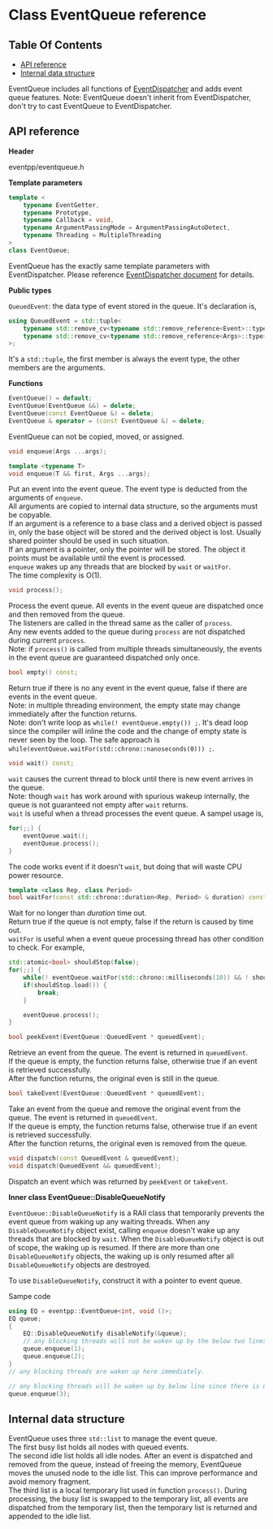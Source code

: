 # Class EventQueue reference

## Table Of Contents

- [API reference](#apis)
- [Internal data structure](#internal-data-structure)

EventQueue includes all functions of [EventDispatcher](eventdispatcher.md) and adds event queue features. Note: EventQueue doesn't inherit from EventDispatcher, don't try to cast EventQueue to EventDispatcher.  

<a name="apis"></a>
## API reference

**Header**

eventpp/eventqueue.h

**Template parameters**

```c++
template <
	typename EventGetter,
	typename Prototype,
	typename Callback = void,
	typename ArgumentPassingMode = ArgumentPassingAutoDetect,
	typename Threading = MultipleThreading
>
class EventQueue;
```

EventQueue has the exactly same template parameters with EventDispatcher. Please reference [EventDispatcher document](eventdispatcher.md) for details.

**Public types**  

`QueuedEvent`: the data type of event stored in the queue. It's declaration is,  
```c++
using QueuedEvent = std::tuple<
	typename std::remove_cv<typename std::remove_reference<Event>::type>::type,
	typename std::remove_cv<typename std::remove_reference<Args>::type>::type...
>;
```
It's a `std::tuple`, the first member is always the event type, the other members are the arguments.

**Functions**

```c++
EventQueue() = default;
EventQueue(EventQueue &&) = delete;
EventQueue(const EventQueue &) = delete;
EventQueue & operator = (const EventQueue &) = delete;
```

EventQueue can not be copied, moved, or assigned.

```c++
void enqueue(Args ...args);

template <typename T>  
void enqueue(T && first, Args ...args);
```  
Put an event into the event queue. The event type is deducted from the arguments of `enqueue`.  
All arguments are copied to internal data structure, so the arguments must be copyable.  
If an argument is a reference to a base class and a derived object is passed in, only the base object will be stored and the derived object is lost. Usually shared pointer should be used in such situation.  
If an argument is a pointer, only the pointer will be stored. The object it points must be available until the event is processed.  
`enqueue` wakes up any threads that are blocked by `wait` or `waitFor`.  
The time complexity is O(1).  

```c++
void process();
```  
Process the event queue. All events in the event queue are dispatched once and then removed from the queue.  
The listeners are called in the thread same as the caller of `process`.  
Any new events added to the queue during `process` are not dispatched during current `process`.  
Note: if `process()` is called from multiple threads simultaneously, the events in the event queue are guaranteed dispatched only once.  

```c++
bool empty() const;
```
Return true if there is no any event in the event queue, false if there are events in the event queue.  
Note: in multiple threading environment, the empty state may change immediately after the function returns.  
Note: don't write loop as `while(! eventQueue.empty()) ;`. It's dead loop since the compiler will inline the code and the change of empty state is never seen by the loop. The safe approach is `while(eventQueue.waitFor(std::chrono::nanoseconds(0))) ;`.  

```c++
void wait() const;
```
`wait` causes the current thread to block until there is new event arrives in the queue.  
Note: though `wait` has work around with spurious wakeup internally, the queue is not guaranteed not empty after `wait` returns.  
`wait` is useful when a thread processes the event queue. A sampel usage is,
```c++
for(;;) {
	eventQueue.wait();
	eventQueue.process();
}
```
The code works event if it doesn't `wait`, but doing that will waste CPU power resource.

```c++
template <class Rep, class Period>
bool waitFor(const std::chrono::duration<Rep, Period> & duration) const;
```
Wait for no longer than *duration* time out.  
Return true if the queue is not empty, false if the return is caused by time out.  
`waitFor` is useful when a event queue processing thread has other condition to check. For example,
```c++
std::atomic<bool> shouldStop(false);
for(;;) {
	while(! eventQueue.waitFor(std::chrono::milliseconds(10)) && ! shouldStop.load()) ;
	if(shouldStop.load()) {
		break;
	}

	eventQueue.process();
}
```

```c++
bool peekEvent(EventQueue::QueuedEvent * queuedEvent);
```
Retrieve an event from the queue. The event is returned in `queuedEvent`.  
If the queue is empty, the function returns false, otherwise true if an event is retrieved successfully.  
After the function returns, the original even is still in the queue.

```c++
bool takeEvent(EventQueue::QueuedEvent * queuedEvent);
```
Take an event from the queue and remove the original event from the queue. The event is returned in `queuedEvent`.  
If the queue is empty, the function returns false, otherwise true if an event is retrieved successfully.  
After the function returns, the original even is removed from the queue.

```c++
void dispatch(const QueuedEvent & queuedEvent);
void dispatch(QueuedEvent && queuedEvent);
```
Dispatch an event which was returned by `peekEvent` or `takeEvent`.  

**Inner class EventQueue::DisableQueueNotify**  

`EventQueue::DisableQueueNotify` is a RAII class that temporarily prevents the event queue from waking up any waiting threads. When any `DisableQueueNotify` object exist, calling `enqueue` doesn't wake up any threads that are blocked by `wait`. When the `DisableQueueNotify` object is out of scope, the waking up is resumed. If there are more than one `DisableQueueNotify` objects, the waking up is only resumed after all `DisableQueueNotify` objects are destroyed.  

To use `DisableQueueNotify`, construct it with a pointer to event queue.

Sampe code
```c++
using EQ = eventpp::EventQueue<int, void ()>;
EQ queue;
{
	EQ::DisableQueueNotify disableNotify(&queue);
	// any blocking threads will not be waken up by the below two lines.
	queue.enqueue(1);
	queue.enqueue(2);
}
// any blocking threads are waken up here immediately.

// any blocking threads will be waken up by below line since there is no DisableQueueNotify.
queue.enqueue(3);
```

<a name="internal-data-structure"></a>
## Internal data structure

EventQueue uses three `std::list` to manage the event queue.  
The first busy list holds all nodes with queued events.  
The second idle list holds all idle nodes. After an event is dispatched and removed from the queue, instead of freeing the memory, EventQueue moves the unused node to the idle list. This can improve performance and avoid memory fragment.  
The third list is a local temporary list used in function `process()`. During processing, the busy list is swapped to the temporary list, all events are dispatched from the temporary list, then the temporary list is returned and appended to the idle list.

